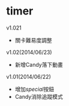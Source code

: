 timer
=====

v1.021
- 關卡難易度調整

v1.02(2014/06/23)
- 新增Candy落下動畫

v1.01(2014/06/22)
- 增加*special*按鈕
- Candy消除追蹤模式
